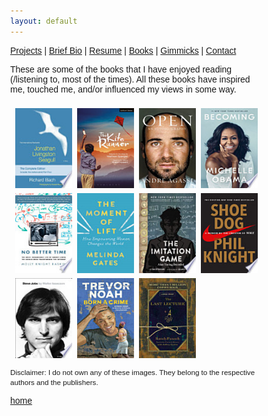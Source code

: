 ```yaml
---
layout: default
---
```

[Projects](./projects.html) | [Brief Bio](./bio.html) | [Resume](./resume.html) | [Books](./books.html) | [Gimmicks](https://www.behance.net/kvarada) | [Contact](./contacts.html)

<html>

<head>

<link rel="stylesheet" href="https://cdnjs.cloudflare.com/ajax/libs/font-awesome/4.7.0/css/font-awesome.min.css">

</head>

<style>
* {
  box-sizing: border-box;
}

body {
  margin: 0;
  font-family: Arial;
}

.header {
  text-align: center;
  padding: 32px;
}

.row {
  display: -ms-flexbox; /* IE10 */
  display: flex;
  -ms-flex-wrap: wrap; /* IE10 */
  flex-wrap: wrap;
  padding: 0 4px;
}

/* Create four equal columns that sits next to each other */
.column {
  -ms-flex: 25%; /* IE10 */
  flex: 25%;
  max-width: 25%;
  padding: 0 4px;
}

.column img {
  margin-top: 8px;
  vertical-align: middle;
  width: 100%;
}

/* Responsive layout - makes a two column-layout instead of four columns */
@media screen and (max-width: 800px) {
  .column {
    -ms-flex: 50%;
    flex: 50%;
    max-width: 50%;
  }
}

/* Responsive layout - makes the two columns stack on top of each other instead of next to each other */
@media screen and (max-width: 600px) {
  .column {
    -ms-flex: 100%;
    flex: 100%;
    max-width: 100%;
  }
}
</style>
<body>

<!-- Header -->
<p>These are some of the books that I have enjoyed reading (/listening to, most of the times). All these books have inspired me, touched me, and/or influenced my views in some way. </p>

<!-- Photo Grid -->
<div class="row"> 
  <div class="column">
    <img src="/assets/img/jonathan_livingston_seagull_tile.jpeg" style="width:100px;height:128px;" title="Jonahan Livingston Seagull" alt="Jonathan Livingston Seagull">
    <img src="/assets/img/no_better_time_tile.jpeg" style="width:100px;height:128px;" title="No Better Time" alt="No Better Time">
    <img src="/assets/img/jobs_tile.jpeg" style="width:100px;height:128px;" title="Steve Jobs" alt="Steve Jobs">
   
  </div>
  <div class="column">
    <img src="/assets/img/kite_runner_tile.jpeg" style="width:100px;height:128px;" title="The Kite Runner" alt="The Kite Runner">
    <img src="/assets/img/moment_of_lift_tile.jpeg" style="width:100px;height:128px;" title="The Moment of Lift" alt="The Moment of Lift">
    <img src="/assets/img/born_a_crime_tile.jpeg" style="width:100px;height:128px;" title="Born A Crime" alt="Born A Crime">

  </div>  
  <div class="column">
    <img src="/assets/img/open_tile.jpeg" style="width:100px;height:128px;" title="Open" alt="Open">
    <img src="/assets/img/imitation_game_tile.jpeg" style="width:100px;height:128px;" title="The Imitation Game" alt="The Imitation Game">
    <img src="/assets/img/last_lecture_tile.jpeg" style="width:100px;height:128px;" title="The Last Lecture" alt="The Last Lecture">

  </div>
  <div class="column">
    <img src="/assets/img/becoming_tile.jpeg" style="width:100px;height:128px;" title="Becoming" alt="Becoming">
    <img src="/assets/img/shoe_dog_tile.jpeg" style="width:100px;height:128px;" title="Shoe Dog" alt="Shoe Dog">
    
  </div>
</div>

<p> <small> Disclaimer: I do not own any of these images. They belong to the respective authors and the publishers. </small> </p>
</body>

</html>

[home](./)